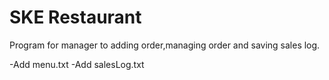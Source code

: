 # SKE Restaurant

Program for manager to adding order,managing order and saving sales log.

-Add menu.txt
-Add salesLog.txt


